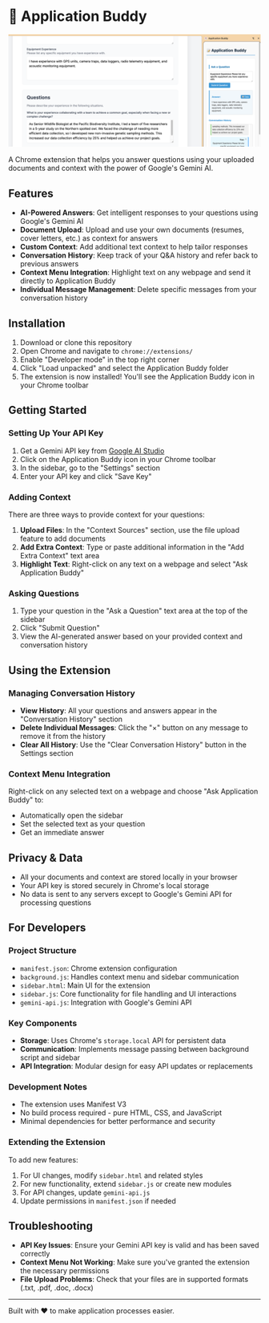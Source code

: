 # 📝 Application Buddy

![Application Buddy](application_buddy.png)

A Chrome extension that helps you answer questions using your uploaded documents and context with the power of Google's Gemini AI.

## Features

- **AI-Powered Answers**: Get intelligent responses to your questions using Google's Gemini AI
- **Document Upload**: Upload and use your own documents (resumes, cover letters, etc.) as context for answers
- **Custom Context**: Add additional text context to help tailor responses
- **Conversation History**: Keep track of your Q&A history and refer back to previous answers
- **Context Menu Integration**: Highlight text on any webpage and send it directly to Application Buddy
- **Individual Message Management**: Delete specific messages from your conversation history

## Installation

1. Download or clone this repository
2. Open Chrome and navigate to `chrome://extensions/`
3. Enable "Developer mode" in the top right corner
4. Click "Load unpacked" and select the Application Buddy folder
5. The extension is now installed! You'll see the Application Buddy icon in your Chrome toolbar

## Getting Started

### Setting Up Your API Key

1. Get a Gemini API key from [Google AI Studio](https://ai.google.dev/)
2. Click on the Application Buddy icon in your Chrome toolbar
3. In the sidebar, go to the "Settings" section
4. Enter your API key and click "Save Key"

### Adding Context

There are three ways to provide context for your questions:

1. **Upload Files**: In the "Context Sources" section, use the file upload feature to add documents
2. **Add Extra Context**: Type or paste additional information in the "Add Extra Context" text area
3. **Highlight Text**: Right-click on any text on a webpage and select "Ask Application Buddy"

### Asking Questions

1. Type your question in the "Ask a Question" text area at the top of the sidebar
2. Click "Submit Question"
3. View the AI-generated answer based on your provided context and conversation history

## Using the Extension

### Managing Conversation History

- **View History**: All your questions and answers appear in the "Conversation History" section
- **Delete Individual Messages**: Click the "×" button on any message to remove it from the history
- **Clear All History**: Use the "Clear Conversation History" button in the Settings section

### Context Menu Integration

Right-click on any selected text on a webpage and choose "Ask Application Buddy" to:
- Automatically open the sidebar
- Set the selected text as your question
- Get an immediate answer

## Privacy & Data

- All your documents and context are stored locally in your browser
- Your API key is stored securely in Chrome's local storage
- No data is sent to any servers except to Google's Gemini API for processing questions

## For Developers

### Project Structure

- `manifest.json`: Chrome extension configuration
- `background.js`: Handles context menu and sidebar communication
- `sidebar.html`: Main UI for the extension
- `sidebar.js`: Core functionality for file handling and UI interactions
- `gemini-api.js`: Integration with Google's Gemini API

### Key Components

- **Storage**: Uses Chrome's `storage.local` API for persistent data
- **Communication**: Implements message passing between background script and sidebar
- **API Integration**: Modular design for easy API updates or replacements

### Development Notes

- The extension uses Manifest V3
- No build process required - pure HTML, CSS, and JavaScript
- Minimal dependencies for better performance and security

### Extending the Extension

To add new features:
1. For UI changes, modify `sidebar.html` and related styles
2. For new functionality, extend `sidebar.js` or create new modules
3. For API changes, update `gemini-api.js`
4. Update permissions in `manifest.json` if needed

## Troubleshooting

- **API Key Issues**: Ensure your Gemini API key is valid and has been saved correctly
- **Context Menu Not Working**: Make sure you've granted the extension the necessary permissions
- **File Upload Problems**: Check that your files are in supported formats (.txt, .pdf, .doc, .docx)

---

Built with ❤️ to make application processes easier.
